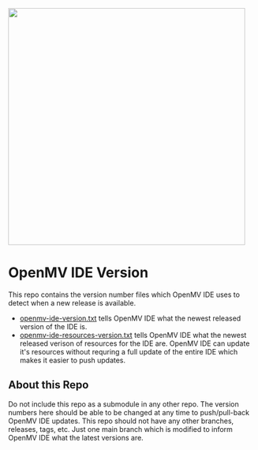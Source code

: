 <img  width="480" src="https://raw.githubusercontent.com/openmv/openmv-media/master/logos/openmv-logo/logo.png">

# OpenMV IDE Version

This repo contains the version number files which OpenMV IDE uses to detect when a new release is available.
* [openmv-ide-version.txt](openmv-ide-version.txt) tells OpenMV IDE what the newest released version of the IDE is.
* [openmv-ide-resources-version.txt](openmv-ide-resources-version.txt) tells OpenMV IDE what the newest released verison of resources for the IDE are. OpenMV IDE can update it's resources without requring a full update of the entire IDE which makes it easier to push updates.

## About this Repo

Do not include this repo as a submodule in any other repo. The version numbers here should be able to be changed at any time to push/pull-back OpenMV IDE updates. This repo should not have any other branches, releases, tags, etc. Just one main branch which is modified to inform OpenMV IDE what the latest versions are.
